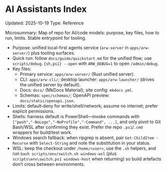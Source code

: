 # AI Assistants Index
Updated: 2025-10-19
Type: Reference

Microsummary: Map of repo for AI/code models: purpose, key files, how to run, limits. Stable entrypoint for tooling.

- Purpose: unified local-first agents service (`arw-server` in `apps/arw-server/`) plus tooling surfaces.
- Quick run: follow `docs/guide/quickstart.md` for the unified flow; use `scripts/debug.{sh,ps1} --open` with `ARW_DEBUG=1` to open `/admin/debug`.
- Key files:
  - Primary service: `apps/arw-server/` (Rust unified server).
  - CLI: `apps/arw-cli/`; desktop launcher: `apps/arw-launcher/` (drives the unified server by default).
  - Docs: `docs/` (MkDocs Material); site config: `mkdocs.yml`.
  - Schemas: `spec/schemas/`; OpenAPI preview: `docs/static/openapi.json`.
- Limits: default‑deny for write/shell/network; assume no internet; prefer explicit permissions.
- Shells: harness default is PowerShell—invoke commands with `["pwsh","-NoLogo","-NoProfile","-Command", ...]`, and only pivot to Git Bash/WSL after confirming they exist. Prefer the repo `.ps1`/`.cmd` wrappers for build/test work.
- Windows search fallback: when ripgrep is absent, pair `Get-ChildItem -Recurse` with `Select-String` and note the substitution in your status.
- WSL: keep the checkout under `/home/<user>`, use the `.sh` helpers, and run `bash scripts/env/switch.sh windows-wsl` (plus `scripts\env\switch.ps1 windows-host` when returning) so build artefacts don’t cross between environments.
